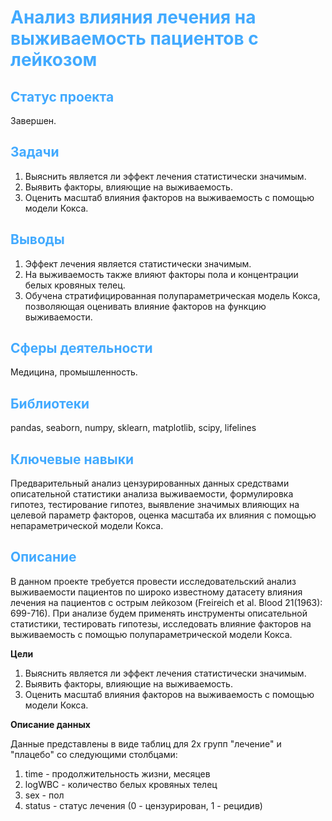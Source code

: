 # <font color='#42AAFF'>Анализ влияния лечения на выживаемость пациентов с лейкозом</font>
## <font color='#42AAFF'>Статус проекта</font>
Завершен.
## <font color='#42AAFF'>Задачи</font>
1. Выяснить является ли эффект лечения статистически значимым.
2. Выявить факторы, влияющие на выживаемость.
3. Оценить масштаб влияния факторов на выживаемость с помощью модели Кокса.
## <font color='#42AAFF'>Выводы</font>
1. Эффект лечения является статистически значимым.
2. На выживаемость также влияют факторы пола и концентрации белых кровяных телец.
3. Обучена стратифицированная полупараметрическая модель Кокса, позволяющая оценивать влияние факторов на функцию выживаемости.
## <font color='#42AAFF'>Сферы деятельности</font>
Медицина, промышленность.
## <font color='#42AAFF'>Библиотеки</font>
pandas, seaborn, numpy, sklearn, matplotlib, scipy, lifelines
## <font color='#42AAFF'>Ключевые навыки</font>
Предварительный анализ цензурированных данных средствами описательной статистики анализа выживаемости, формулировка гипотез, тестирование гипотез, выявление значимых влияющих на целевой параметр факторов, оценка масштаба их влияния с помощью непараметрической модели Кокса.
## <font color='#42AAFF'>Описание</font>
В данном проекте требуется провести исследовательский анализ выживаемости пациентов по широко известному датасету влияния лечения на пациентов с острым лейкозом (Freireich et al. Blood 21(1963): 699-716). При анализе будем применять инструменты описательной статистики, тестировать гипотезы, исследовать влияние факторов на выживаемость с помощью полупараметрической модели Кокса.

**Цели**
1. Выяснить является ли эффект лечения статистически значимым.
2. Выявить факторы, влияющие на выживаемость.
3. Оценить масштаб влияния факторов на выживаемость с помощью модели Кокса.

**Описание данных**

Данные представлены в виде таблиц для 2х групп "лечение" и "плацебо" со следующими столбцами:
1. time - продолжительность жизни, месяцев
2. logWBC - количество белых кровяных телец
3. sex - пол
4. status - статус лечения (0 - цензурирован, 1 - рецидив)
